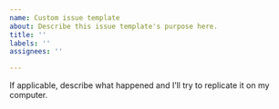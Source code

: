 ```yaml
---
name: Custom issue template
about: Describe this issue template's purpose here.
title: ''
labels: ''
assignees: ''

---
```


If applicable, describe what happened and I’ll try to replicate it on my computer.
